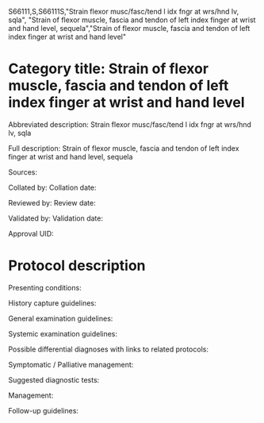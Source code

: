 S66111,S,S66111S,"Strain flexor musc/fasc/tend l idx fngr at wrs/hnd lv, sqla", "Strain of flexor muscle, fascia and tendon of left index finger at wrist and hand level, sequela","Strain of flexor muscle, fascia and tendon of left index finger at wrist and hand level"
# Category title: Strain of flexor muscle, fascia and tendon of left index finger at wrist and hand level

Abbreviated description: Strain flexor musc/fasc/tend l idx fngr at wrs/hnd lv, sqla

Full description: Strain of flexor muscle, fascia and tendon of left index finger at wrist and hand level, sequela

Sources:

Collated by:
Collation date:

Reviewed by:
Review date:

Validated by:
Validation date:

Approval UID:

# Protocol description

Presenting conditions:

History capture guidelines:

General examination guidelines:

Systemic examination guidelines:

Possible differential diagnoses with links to related protocols:

Symptomatic / Palliative management:

Suggested diagnostic tests:

Management:

Follow-up guidelines:
